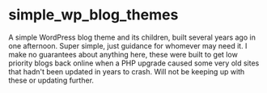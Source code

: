 # simple_wp_blog_themes
A simple WordPress blog theme and its children, built several years ago in one afternoon. Super simple, just guidance for whomever may need it. I make no guarantees about anything here, these were built to get low priority blogs back online when a PHP upgrade caused some very old sites that hadn't been updated in years to crash. Will not be keeping up with these or updating further.

